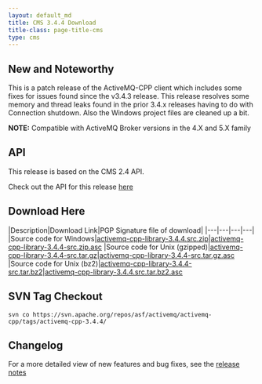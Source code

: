 ```yaml
---
layout: default_md
title: CMS 3.4.4 Download
title-class: page-title-cms
type: cms
---
```


New and Noteworthy
------------------

This is a patch release of the ActiveMQ-CPP client which includes some fixes for issues found since the v3.4.3 release. This release resolves some memory and thread leaks found in the prior 3.4.x releases having to do with Connection shutdown. Also the Windows project files are cleaned up a bit.

**NOTE:** Compatible with ActiveMQ Broker versions in the 4.X and 5.X family

API
---

This release is based on the CMS 2.4 API.

Check out the API for this release [here](http://activemq.apache.org/cms/api_docs/activemqcpp-3.4.0/html)

Download Here
-------------

|Description|Download Link|PGP Signature file of download|
|---|---|---|---|
|Source code for Windows|[activemq-cpp-library-3.4.4.src.zip](http://archive.apache.org/dist/activemq/activemq-cpp/source/activemq-cpp-library-3.4.4-src.zip)|[activemq-cpp-library-3.4.4-src.zip.asc](http://archive.apache.org/dist/activemq/activemq-cpp/source/activemq-cpp-library-3.4.4-src.zip.asc)
|Source code for Unix (gzipped)|[activemq-cpp-library-3.4.4-src.tar.gz](http://archive.apache.org/dist/activemq/activemq-cpp/source/activemq-cpp-library-3.4.4-src.tar.gz)|[activemq-cpp-library-3.4.4-src.tar.gz.asc](http://archive.apache.org/dist/activemq/activemq-cpp/source/activemq-cpp-library-3.4.4-src.tar.gz.asc)
|Source code for Unix (bz2)|[activemq-cpp-library-3.4.4-src.tar.bz2](http://archive.apache.org/dist/activemq/activemq-cpp/source/activemq-cpp-library-3.4.4-src.tar.bz2)|[activemq-cpp-library-3.4.4.src.tar.bz2.asc](http://archive.apache.org/dist/activemq/activemq-cpp/source/activemq-cpp-library-3.4.4-src.tar.bz2.asc)

SVN Tag Checkout
----------------
```
svn co https://svn.apache.org/repos/asf/activemq/activemq-cpp/tags/activemq-cpp-3.4.4/
```

Changelog
---------

For a more detailed view of new features and bug fixes, see the [release notes](https://issues.apache.org/jira/secure/ReleaseNote.jspa?projectId=12311207&version=12321703)

